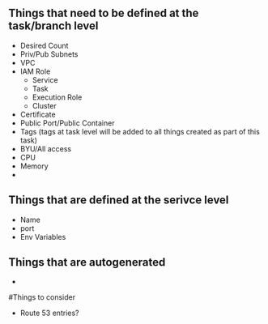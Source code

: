 ## Things that need to be defined at the task/branch level
- Desired Count
- Priv/Pub Subnets
- VPC
- IAM Role
    - Service
    - Task
    - Execution Role
    - Cluster
- Certificate
- Public Port/Public Container
- Tags (tags at task level will be added to all things created as part of this task)
- BYU/All access
- CPU
- Memory
-

## Things that are defined at the serivce level
- Name
- port
- Env Variables

## Things that are autogenerated
- 

#Things to consider
- Route 53 entries?
